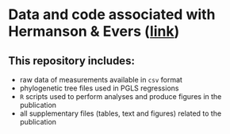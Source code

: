 # Data and code associated with Hermanson & Evers ([link](202X))

## This repository includes:

- raw data of measurements available in  `csv` format
- phylogenetic tree files used in PGLS regressions
- `R` scripts used to perform analyses and produce figures in the publication
- all supplementary files (tables, text and figures) related to the publication
